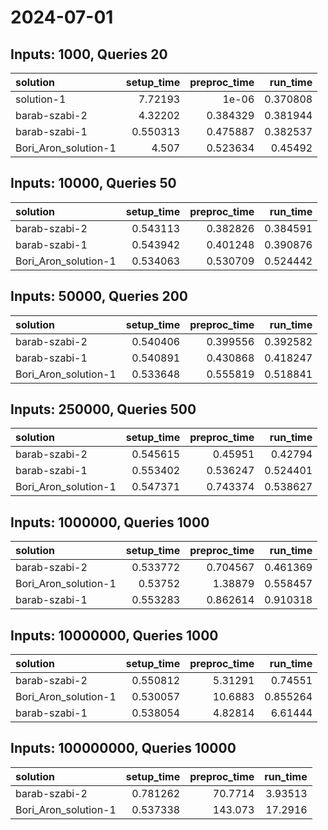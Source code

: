 # 2024-07-01

## Inputs: 1000, Queries 20

| solution             |   setup_time |   preproc_time |   run_time |
|:---------------------|-------------:|---------------:|-----------:|
| solution-1           |     7.72193  |       1e-06    |   0.370808 |
| barab-szabi-2        |     4.32202  |       0.384329 |   0.381944 |
| barab-szabi-1        |     0.550313 |       0.475887 |   0.382537 |
| Bori_Aron_solution-1 |     4.507    |       0.523634 |   0.45492  |

## Inputs: 10000, Queries 50

| solution             |   setup_time |   preproc_time |   run_time |
|:---------------------|-------------:|---------------:|-----------:|
| barab-szabi-2        |     0.543113 |       0.382826 |   0.384591 |
| barab-szabi-1        |     0.543942 |       0.401248 |   0.390876 |
| Bori_Aron_solution-1 |     0.534063 |       0.530709 |   0.524442 |

## Inputs: 50000, Queries 200

| solution             |   setup_time |   preproc_time |   run_time |
|:---------------------|-------------:|---------------:|-----------:|
| barab-szabi-2        |     0.540406 |       0.399556 |   0.392582 |
| barab-szabi-1        |     0.540891 |       0.430868 |   0.418247 |
| Bori_Aron_solution-1 |     0.533648 |       0.555819 |   0.518841 |

## Inputs: 250000, Queries 500

| solution             |   setup_time |   preproc_time |   run_time |
|:---------------------|-------------:|---------------:|-----------:|
| barab-szabi-2        |     0.545615 |       0.45951  |   0.42794  |
| barab-szabi-1        |     0.553402 |       0.536247 |   0.524401 |
| Bori_Aron_solution-1 |     0.547371 |       0.743374 |   0.538627 |

## Inputs: 1000000, Queries 1000

| solution             |   setup_time |   preproc_time |   run_time |
|:---------------------|-------------:|---------------:|-----------:|
| barab-szabi-2        |     0.533772 |       0.704567 |   0.461369 |
| Bori_Aron_solution-1 |     0.53752  |       1.38879  |   0.558457 |
| barab-szabi-1        |     0.553283 |       0.862614 |   0.910318 |

## Inputs: 10000000, Queries 1000

| solution             |   setup_time |   preproc_time |   run_time |
|:---------------------|-------------:|---------------:|-----------:|
| barab-szabi-2        |     0.550812 |        5.31291 |   0.74551  |
| Bori_Aron_solution-1 |     0.530057 |       10.6883  |   0.855264 |
| barab-szabi-1        |     0.538054 |        4.82814 |   6.61444  |

## Inputs: 100000000, Queries 10000

| solution             |   setup_time |   preproc_time |   run_time |
|:---------------------|-------------:|---------------:|-----------:|
| barab-szabi-2        |     0.781262 |        70.7714 |    3.93513 |
| Bori_Aron_solution-1 |     0.537338 |       143.073  |   17.2916  |